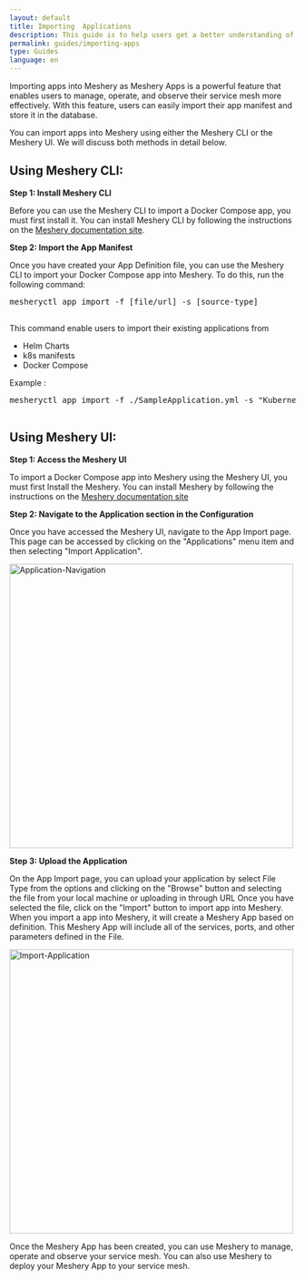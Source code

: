 ```yaml
---
layout: default
title: Importing  Applications
description: This guide is to help users get a better understanding of sample apps
permalink: guides/importing-apps
type: Guides
language: en
---
```



Importing apps into Meshery as Meshery Apps is a powerful feature that enables users to manage, operate, and observe their service mesh more effectively. With this feature, users can easily import their app manifest and store it in the database.

You can import apps into Meshery using either the Meshery CLI or the Meshery UI. We will discuss both methods in detail below.


## Using Meshery CLI:


**Step 1: Install Meshery CLI**

Before you can use the Meshery CLI to import a Docker Compose app, you must first install it. You can install Meshery CLI by following the instructions on the [Meshery documentation site](../installation/mesheryctl.md).


**Step 2: Import the App Manifest**

Once you have created your App Definition file, you can use the Meshery CLI to import your Docker Compose app into Meshery. To do this, run the following command:



<pre class="codeblock-pre">
<div class="codeblock"><div class="clipboardjs">mesheryctl app import -f [file/url] -s [source-type]</div></div>
</pre>

This command enable users to import their existing applications from 
- Helm Charts
- k8s manifests
- Docker Compose

Example : 

<pre class="codeblock-pre">
<div class="codeblock"><div class="clipboardjs">mesheryctl app import -f ./SampleApplication.yml -s "Kubernetes Manifest"</div></div>
</pre>


## Using Meshery UI:


**Step 1: Access the Meshery UI**


To import a Docker Compose app into Meshery using the Meshery UI, you must first Install the Meshery. You can install Meshery by following the instructions on the [Meshery documentation site](../installation/quick-start.md) 



**Step 2: Navigate to the Application section in the Configuration**


Once you have accessed the Meshery UI, navigate to the App Import page. This page can be accessed by clicking on the "Applications" menu item and then selecting "Import Application".


<a href="{{ site.baseurl }}/assets/img/applications/Menu.png"><img alt="Application-Navigation" style="width:500px;height:auto;" src="{{ site.baseurl }}/assets/img/applications/Menu.png" /></a>


**Step 3: Upload the Application**

On the App Import page, you can upload your application by select File Type from the options and clicking on the "Browse" button and selecting the file from your local machine or uploading in through URL Once you have selected the file, click on the "Import" button to import app into Meshery.
When you import a app into Meshery, it will create a Meshery App based on definition. This Meshery App will include all of the services, ports, and other parameters defined in the File.

<a href="{{ site.baseurl }}/assets/img/applications/ImportApp.png"><img alt="Import-Application" style="width:500px;height:auto;" src="{{ site.baseurl }}/assets/img/applications/ImportApp.png" /></a>

Once the Meshery App has been created, you can use Meshery to manage, operate and observe your service mesh. You can also use Meshery to deploy your Meshery App to your service mesh.
